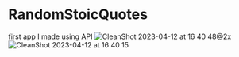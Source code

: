 # RandomStoicQuotes
first app I made using API
![CleanShot 2023-04-12 at 16 40 48@2x](https://user-images.githubusercontent.com/62521215/231477166-df4c3080-2cba-4609-87f5-4ab844b87b04.png)
![CleanShot 2023-04-12 at 16 40 15](https://user-images.githubusercontent.com/62521215/231477176-b3fe7b2d-3db4-4e8c-baa8-42f3d48972f8.gif)
